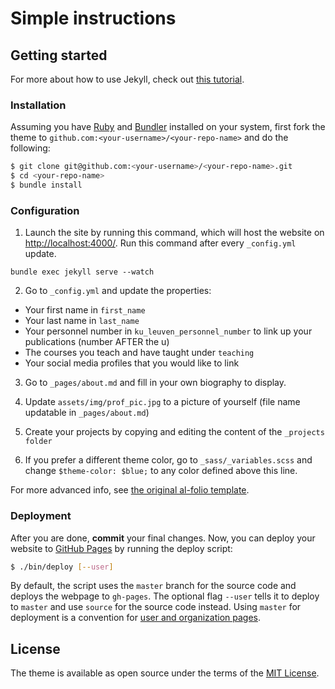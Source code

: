 # Simple instructions


## Getting started

For more about how to use Jekyll, check out [this tutorial](https://www.taniarascia.com/make-a-static-website-with-jekyll/).



### Installation

Assuming you have [Ruby](https://www.ruby-lang.org/en/downloads/) and [Bundler](https://bundler.io/) installed on your system, first fork the theme to `github.com:<your-username>/<your-repo-name>` and do the following:

```bash
$ git clone git@github.com:<your-username>/<your-repo-name>.git
$ cd <your-repo-name>
$ bundle install
```

### Configuration



1. Launch the site by running this command, which will host the website on [http://localhost:4000/](http://localhost:4000/). Run this command after every ```_config.yml``` update.

```
bundle exec jekyll serve --watch
```

2. Go to ```_config.yml``` and update the properties:
- Your first name in ```first_name```
- Your last name in ```last_name```
- Your personnel number in ```ku_leuven_personnel_number``` to link up your publications (number AFTER the u)
- The courses you teach and have taught under ```teaching```
- Your social media profiles that you would like to link 


3. Go to ```_pages/about.md``` and fill in your own biography to display.

4. Update ```assets/img/prof_pic.jpg``` to a picture of yourself (file name updatable in ```_pages/about.md```)

5. Create your projects by copying and editing the content of the ```_projects folder```

6. If you prefer a different theme color, go to ```_sass/_variables.scss``` and change ```$theme-color: $blue;``` to any color defined above this line.


For more advanced info, see [the original al-folio template](https://github.com/alshedivat/al-folio).




### Deployment

After you are done, **commit** your final changes.
Now, you can deploy your website to [GitHub Pages](https://pages.github.com/) by running the deploy script:

```bash
$ ./bin/deploy [--user]
```
By default, the script uses the `master` branch for the source code and deploys the webpage to `gh-pages`.
The optional flag `--user` tells it to deploy to `master` and use `source` for the source code instead.
Using `master` for deployment is a convention for [user and organization pages](https://help.github.com/articles/user-organization-and-project-pages/).


## License

The theme is available as open source under the terms of the [MIT License](https://opensource.org/licenses/MIT).
